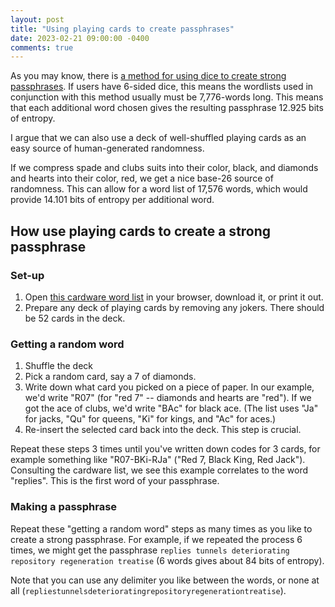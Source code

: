 ```yaml
---
layout: post
title: "Using playing cards to create passphrases"
date: 2023-02-21 09:00:00 -0400
comments: true
---
```


As you may know, there is [a method for using dice to create strong passphrases](https://www.eff.org/dice). If users have 6-sided dice, this means the wordlists used in conjunction with this method usually must be 7,776-words long. This means that each additional word chosen gives the resulting passphrase 12.925 bits of entropy. 

I argue that we can also use a deck of well-shuffled playing cards as an easy source of human-generated randomness.

If we compress spade and clubs suits into their color, black, and diamonds and hearts into their color, red, we get a nice base-26 source of randomness. This can allow for a word list of 17,576 words, which would provide 14.101 bits of entropy per additional word.

## How use playing cards to create a strong passphrase

### Set-up
1. Open [this cardware word list](https://raw.githubusercontent.com/sts10/generated-wordlists/main/lists/experimental/cardware.txt) in your browser, download it, or print it out.
2. Prepare any deck of playing cards by removing any jokers. There should be 52 cards in the deck.

### Getting a random word
1. Shuffle the deck
2. Pick a random card, say a 7 of diamonds. 
3. Write down what card you picked on a piece of paper. In our example, we'd write "R07" (for "red 7" -- diamonds and hearts are "red"). If we got the ace of clubs, we'd write "BAc" for black ace. (The list uses "Ja" for jacks, "Qu" for queens, "Ki" for kings, and "Ac" for aces.)
4. Re-insert the selected card back into the deck. This step is crucial.

Repeat these steps 3 times until you've written down codes for 3 cards, for example something like "R07-BKi-RJa" ("Red 7, Black King, Red Jack"). Consulting the cardware list, we see this example correlates to the word "replies". This is the first word of your passphrase. 

### Making a passphrase
Repeat these "getting a random word" steps as many times as you like to create a strong passphrase. For example, if we repeated the process 6 times, we might get the passphrase `replies tunnels deteriorating repository regeneration treatise` (6 words gives about 84 bits of entropy). 

Note that you can use any delimiter you like between the words, or none at all (`repliestunnelsdeterioratingrepositoryregenerationtreatise`). 
